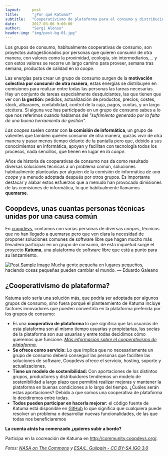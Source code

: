 ```yaml
---
layout:     post
title:      "¿Por qué Katuma?"
subtitle:   "Cooperativismo de plataforma para el consumo y distribución de productos agroecológicos"
date:       2017-03-06 9:00:00
author:     "Sergi Alonso"
header-img: "img/post-bg-01.jpg"
---
```


<p>Los grupos de consumo, habitualmente cooperativas de consumo, son proyectos autogestionados por personas que quieren consumir de otra manera, con valores como la proximidad, ecología, sin intermediarios,... y con estos valores se recorre un largo camino para proveer, semana tras semana, productos de calidad en <em>la coope</em>.</p>

<p>Las energías para crear un grupo de consumo surgen de la <strong>motivación colectiva por consumir de otra manera</strong>, estas energías se distribuyen en comisiones para realizar entre todas las personas las tareas necesarias. Hay un conjunto de tareas especialmente desquiciantes, las que tienen que ver con <strong>la gestión</strong>: pedidos, actualización de productos, precios, costes, stock, albaranes, contabilidad, control de la caja, pagos, cuotas, y un largo etcétera. Si alguna vez has participado en un grupo de consumo sabes a lo que nos referimos cuando hablamos del <em>"sufrimiento generado por la falta de una buena herramienta de gestión".</em></p>

<p><em>Las coopes</em> suelen contar con <strong>la comisión de informática</strong>, un grupo de valientes que también quieren consumir de otra manera, quizás vivir de otra manera y pasar menos tiempo delante de la pantalla pero que, debido a sus conocimientos en informática, apoyan y facilitan con tecnología todos los procesos, nada sencillos, que tienen en lugar en <em>la coope</em>.</p>

<p>Años de historia de cooperativas de consumo nos da como resultado diversas soluciones técnicas a un problema común, soluciones habitualmente planteadas por alguien de la comisión de informática de <em>una coope</em> y a menudo adoptada después por otros grupos. Es importante destacar y alabar estos esfuerzos que a menudo han provocado dimisiones de las comisiones de informática, lo que habitualmente llamamos <strong>quemarse</strong>.</p>

<h2 class="section-heading">Coopdevs, unas cuantas personas técnicas unidas por una causa común</h2>

<p>En <a href="http://coopdevs.org/" title="coopdevs">coopdevs</a>, contamos con varias personas de diversas <em>coopes</em>, técnicos que no han llegado a quemarse pero que ven clara la necesidad de proponer soluciones comunes de software libre que hagan mucho más llevadero participar en un grupo de consumo, de esta inquietud surge el proyecto <strong><a href="http://katuma.org/" title="katuma">Katuma</a></strong>, una plataforma de software libre que está a punto para su lanzamiento.</p>

<a href="#">
    <img src="{{ site.baseurl }}/img/MSG-4_liftoff.jpg" alt="Post Sample Image">
</a>
<span class="caption text-muted">Mucha gente pequeña en lugares pequeños, haciendo cosas pequeñas pueden cambiar el mundo. — Eduardo Galeano</span>


<h2 class="section-heading">¿Cooperativismo de plataforma?</h2>

<p>Katuma solo sería una solución más, que podría ser adoptada por algunos grupos de consumo, sino fuera porqué el planteamiento de Katuma incluye factores innovadores que pueden convertirla en la plataforma preferida por los grupos de consumo:</p>
<ul>
	<li>Es una <strong>cooperativa de plataforma</strong> lo que significa que las usuarias de esta plataforma son al mismo tiempo usuarias y propietarias, las socias de la plataforma son sus usuarias y entre todas decidimos cómo queremos que funcione. <em><a href="http://lab.cccb.org/es/la-experiencia-de-usuario-en-el-cooperativismo-de-plataforma/" title="cooperativismo de plataforma">Más información sobre el cooperativismo de plataforma.</a></em></li>
	<li><strong>Se ofrece como servicio:</strong> Lo que implica que no necesariamente un grupo de consumo deberá conseguir las personas que faciliten las soluciones de software, Coopdevs ofrece el servicio, hosting, soporte y actualizaciones.</li>
	<li><strong>Tiene un modelo de sostenibilidad:</strong> Con aportaciones de los distintos grupos, productores y distribuidores tendremos un modelo de sostenibilidad a largo plazo que permitirá realizar mejoras y mantener la plataforma en buenas condiciones a lo largo del tiempo. ¿Cuáles serán estas aportaciones? Debido a que somos una cooperativa de plataforma lo decidiremos entre todas.</li>
	<li><strong>Todos pueden participar en hacerla mejorar:</strong> el código fuente de Katuma está disponible en <a href="https://github.com/coopdevs/katuma">GitHub</a> lo que significa que cualquiera puede resolver un problema o desarrollar nuevas funcionalidades, de las que todas nos beneficiaremos</li>
</ul>
<p><strong>La cuenta atrás ha comenzado ¿quieres subir a bordo?</strong></p>
<p>Participa en la cocreación de Katuma en <a href="http://community.coopdevs.org/">http://community.coopdevs.org/</a>.</p>
<em>Fotos: <a href="https://www.flickr.com/photos/nasacommons/">NASA on The Commons</a> y <a href="http://www.esa.int/spaceinimages/Images/2013/11/Swarm_launch_rehearsal">ESA/L. Guilpain - CC BY-SA IGO 3.0</a></em>